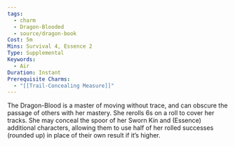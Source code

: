 ```yaml
---
tags:
  - charm
  - Dragon-Blooded
  - source/dragon-book
Cost: 5m
Mins: Survival 4, Essence 2
Type: Supplemental
Keywords:
  - Air
Duration: Instant
Prerequisite Charms:
  - "[[Trail-Concealing Measure]]"
---
```

The Dragon-Blood is a master of moving without trace, and can obscure the passage of others with her mastery. She rerolls 6s on a roll to cover her tracks. She may conceal the spoor of her Sworn Kin and (Essence) additional characters, allowing them to use half of her rolled successes (rounded up) in place of their own result if it’s higher.